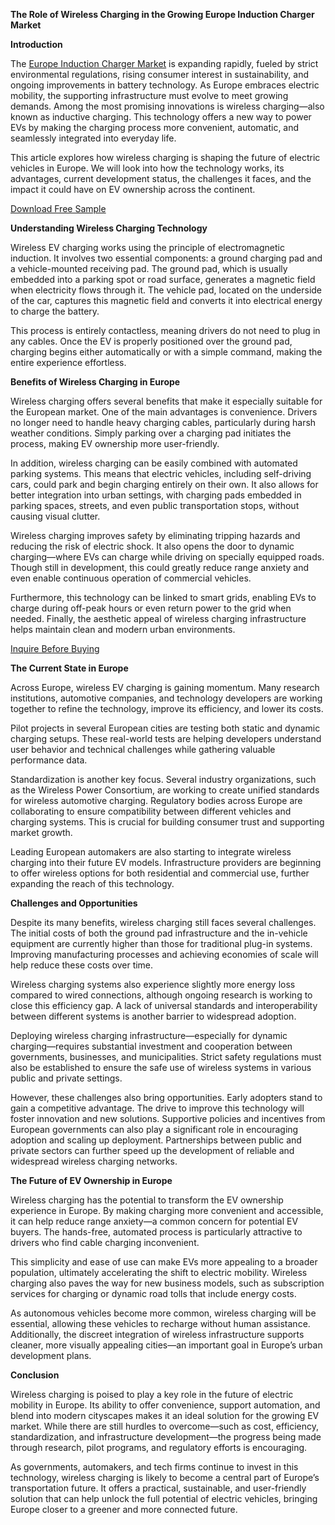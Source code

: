 **The Role of Wireless Charging in the Growing Europe Induction Charger Market**

**Introduction**

The [Europe Induction Charger Market](https://www.nextmsc.com/report/europe-induction-charger-market)  is expanding rapidly, fueled by strict environmental regulations, rising consumer interest in sustainability, and ongoing improvements in battery technology. As Europe embraces electric mobility, the supporting infrastructure must evolve to meet growing demands. Among the most promising innovations is wireless charging—also known as inductive charging. This technology offers a new way to power EVs by making the charging process more convenient, automatic, and seamlessly integrated into everyday life.

This article explores how wireless charging is shaping the future of electric vehicles in Europe. We will look into how the technology works, its advantages, current development status, the challenges it faces, and the impact it could have on EV ownership across the continent.

[Download Free Sample](https://www.nextmsc.com/europe-induction-charger-market/request-sample)

**Understanding Wireless Charging Technology**

Wireless EV charging works using the principle of electromagnetic induction. It involves two essential components: a ground charging pad and a vehicle-mounted receiving pad. The ground pad, which is usually embedded into a parking spot or road surface, generates a magnetic field when electricity flows through it. The vehicle pad, located on the underside of the car, captures this magnetic field and converts it into electrical energy to charge the battery.

This process is entirely contactless, meaning drivers do not need to plug in any cables. Once the EV is properly positioned over the ground pad, charging begins either automatically or with a simple command, making the entire experience effortless.

**Benefits of Wireless Charging in Europe**

Wireless charging offers several benefits that make it especially suitable for the European market. One of the main advantages is convenience. Drivers no longer need to handle heavy charging cables, particularly during harsh weather conditions. Simply parking over a charging pad initiates the process, making EV ownership more user-friendly.

In addition, wireless charging can be easily combined with automated parking systems. This means that electric vehicles, including self-driving cars, could park and begin charging entirely on their own. It also allows for better integration into urban settings, with charging pads embedded in parking spaces, streets, and even public transportation stops, without causing visual clutter.

Wireless charging improves safety by eliminating tripping hazards and reducing the risk of electric shock. It also opens the door to dynamic charging—where EVs can charge while driving on specially equipped roads. Though still in development, this could greatly reduce range anxiety and even enable continuous operation of commercial vehicles.

Furthermore, this technology can be linked to smart grids, enabling EVs to charge during off-peak hours or even return power to the grid when needed. Finally, the aesthetic appeal of wireless charging infrastructure helps maintain clean and modern urban environments.

[Inquire Before Buying](https://www.nextmsc.com/europe-induction-charger-market/inquire-before-buying)

**The Current State in Europe**

Across Europe, wireless EV charging is gaining momentum. Many research institutions, automotive companies, and technology developers are working together to refine the technology, improve its efficiency, and lower its costs.

Pilot projects in several European cities are testing both static and dynamic charging setups. These real-world tests are helping developers understand user behavior and technical challenges while gathering valuable performance data.

Standardization is another key focus. Several industry organizations, such as the Wireless Power Consortium, are working to create unified standards for wireless automotive charging. Regulatory bodies across Europe are collaborating to ensure compatibility between different vehicles and charging systems. This is crucial for building consumer trust and supporting market growth.

Leading European automakers are also starting to integrate wireless charging into their future EV models. Infrastructure providers are beginning to offer wireless options for both residential and commercial use, further expanding the reach of this technology.

**Challenges and Opportunities**

Despite its many benefits, wireless charging still faces several challenges. The initial costs of both the ground pad infrastructure and the in-vehicle equipment are currently higher than those for traditional plug-in systems. Improving manufacturing processes and achieving economies of scale will help reduce these costs over time.

Wireless charging systems also experience slightly more energy loss compared to wired connections, although ongoing research is working to close this efficiency gap. A lack of universal standards and interoperability between different systems is another barrier to widespread adoption.

Deploying wireless charging infrastructure—especially for dynamic charging—requires substantial investment and cooperation between governments, businesses, and municipalities. Strict safety regulations must also be established to ensure the safe use of wireless systems in various public and private settings.

However, these challenges also bring opportunities. Early adopters stand to gain a competitive advantage. The drive to improve this technology will foster innovation and new solutions. Supportive policies and incentives from European governments can also play a significant role in encouraging adoption and scaling up deployment. Partnerships between public and private sectors can further speed up the development of reliable and widespread wireless charging networks.

**The Future of EV Ownership in Europe**

Wireless charging has the potential to transform the EV ownership experience in Europe. By making charging more convenient and accessible, it can help reduce range anxiety—a common concern for potential EV buyers. The hands-free, automated process is particularly attractive to drivers who find cable charging inconvenient.

This simplicity and ease of use can make EVs more appealing to a broader population, ultimately accelerating the shift to electric mobility. Wireless charging also paves the way for new business models, such as subscription services for charging or dynamic road tolls that include energy costs.

As autonomous vehicles become more common, wireless charging will be essential, allowing these vehicles to recharge without human assistance. Additionally, the discreet integration of wireless infrastructure supports cleaner, more visually appealing cities—an important goal in Europe’s urban development plans.

**Conclusion**

Wireless charging is poised to play a key role in the future of electric mobility in Europe. Its ability to offer convenience, support automation, and blend into modern cityscapes makes it an ideal solution for the growing EV market. While there are still hurdles to overcome—such as cost, efficiency, standardization, and infrastructure development—the progress being made through research, pilot programs, and regulatory efforts is encouraging.

As governments, automakers, and tech firms continue to invest in this technology, wireless charging is likely to become a central part of Europe’s transportation future. It offers a practical, sustainable, and user-friendly solution that can help unlock the full potential of electric vehicles, bringing Europe closer to a greener and more connected future.
